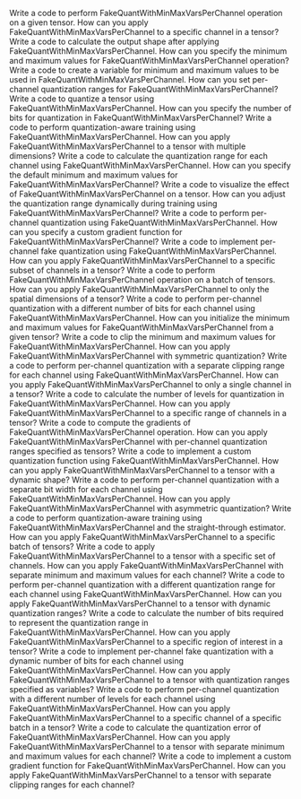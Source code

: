 Write a code to perform FakeQuantWithMinMaxVarsPerChannel operation on a given tensor.
How can you apply FakeQuantWithMinMaxVarsPerChannel to a specific channel in a tensor?
Write a code to calculate the output shape after applying FakeQuantWithMinMaxVarsPerChannel.
How can you specify the minimum and maximum values for FakeQuantWithMinMaxVarsPerChannel operation?
Write a code to create a variable for minimum and maximum values to be used in FakeQuantWithMinMaxVarsPerChannel.
How can you set per-channel quantization ranges for FakeQuantWithMinMaxVarsPerChannel?
Write a code to quantize a tensor using FakeQuantWithMinMaxVarsPerChannel.
How can you specify the number of bits for quantization in FakeQuantWithMinMaxVarsPerChannel?
Write a code to perform quantization-aware training using FakeQuantWithMinMaxVarsPerChannel.
How can you apply FakeQuantWithMinMaxVarsPerChannel to a tensor with multiple dimensions?
Write a code to calculate the quantization range for each channel using FakeQuantWithMinMaxVarsPerChannel.
How can you specify the default minimum and maximum values for FakeQuantWithMinMaxVarsPerChannel?
Write a code to visualize the effect of FakeQuantWithMinMaxVarsPerChannel on a tensor.
How can you adjust the quantization range dynamically during training using FakeQuantWithMinMaxVarsPerChannel?
Write a code to perform per-channel quantization using FakeQuantWithMinMaxVarsPerChannel.
How can you specify a custom gradient function for FakeQuantWithMinMaxVarsPerChannel?
Write a code to implement per-channel fake quantization using FakeQuantWithMinMaxVarsPerChannel.
How can you apply FakeQuantWithMinMaxVarsPerChannel to a specific subset of channels in a tensor?
Write a code to perform FakeQuantWithMinMaxVarsPerChannel operation on a batch of tensors.
How can you apply FakeQuantWithMinMaxVarsPerChannel to only the spatial dimensions of a tensor?
Write a code to perform per-channel quantization with a different number of bits for each channel using FakeQuantWithMinMaxVarsPerChannel.
How can you initialize the minimum and maximum values for FakeQuantWithMinMaxVarsPerChannel from a given tensor?
Write a code to clip the minimum and maximum values for FakeQuantWithMinMaxVarsPerChannel.
How can you apply FakeQuantWithMinMaxVarsPerChannel with symmetric quantization?
Write a code to perform per-channel quantization with a separate clipping range for each channel using FakeQuantWithMinMaxVarsPerChannel.
How can you apply FakeQuantWithMinMaxVarsPerChannel to only a single channel in a tensor?
Write a code to calculate the number of levels for quantization in FakeQuantWithMinMaxVarsPerChannel.
How can you apply FakeQuantWithMinMaxVarsPerChannel to a specific range of channels in a tensor?
Write a code to compute the gradients of FakeQuantWithMinMaxVarsPerChannel operation.
How can you apply FakeQuantWithMinMaxVarsPerChannel with per-channel quantization ranges specified as tensors?
Write a code to implement a custom quantization function using FakeQuantWithMinMaxVarsPerChannel.
How can you apply FakeQuantWithMinMaxVarsPerChannel to a tensor with a dynamic shape?
Write a code to perform per-channel quantization with a separate bit width for each channel using FakeQuantWithMinMaxVarsPerChannel.
How can you apply FakeQuantWithMinMaxVarsPerChannel with asymmetric quantization?
Write a code to perform quantization-aware training using FakeQuantWithMinMaxVarsPerChannel and the straight-through estimator.
How can you apply FakeQuantWithMinMaxVarsPerChannel to a specific batch of tensors?
Write a code to apply FakeQuantWithMinMaxVarsPerChannel to a tensor with a specific set of channels.
How can you apply FakeQuantWithMinMaxVarsPerChannel with separate minimum and maximum values for each channel?
Write a code to perform per-channel quantization with a different quantization range for each channel using FakeQuantWithMinMaxVarsPerChannel.
How can you apply FakeQuantWithMinMaxVarsPerChannel to a tensor with dynamic quantization ranges?
Write a code to calculate the number of bits required to represent the quantization range in FakeQuantWithMinMaxVarsPerChannel.
How can you apply FakeQuantWithMinMaxVarsPerChannel to a specific region of interest in a tensor?
Write a code to implement per-channel fake quantization with a dynamic number of bits for each channel using FakeQuantWithMinMaxVarsPerChannel.
How can you apply FakeQuantWithMinMaxVarsPerChannel to a tensor with quantization ranges specified as variables?
Write a code to perform per-channel quantization with a different number of levels for each channel using FakeQuantWithMinMaxVarsPerChannel.
How can you apply FakeQuantWithMinMaxVarsPerChannel to a specific channel of a specific batch in a tensor?
Write a code to calculate the quantization error of FakeQuantWithMinMaxVarsPerChannel.
How can you apply FakeQuantWithMinMaxVarsPerChannel to a tensor with separate minimum and maximum values for each channel?
Write a code to implement a custom gradient function for FakeQuantWithMinMaxVarsPerChannel.
How can you apply FakeQuantWithMinMaxVarsPerChannel to a tensor with separate clipping ranges for each channel?